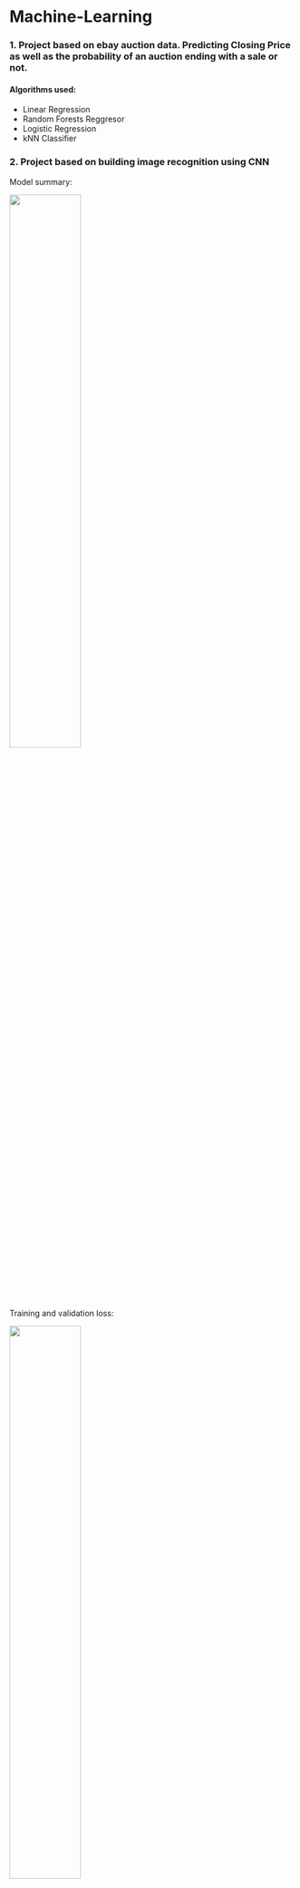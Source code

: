 # Machine-Learning
### 1. Project based on ebay auction data. Predicting Closing Price as well as the probability of an auction ending with a sale or not.
#### Algorithms used:
-  Linear Regression
-  Random Forests Reggresor
-  Logistic Regression
-  kNN Classifier

### 2. Project based on building image recognition using CNN

Model summary:

<img src="https://i.ibb.co/yXQKj78/model.jpg" width=50% height=50%>

Training and validation loss:

<img src="https://i.ibb.co/MgjSVqY/loss.jpg" width=50% height=50%>


